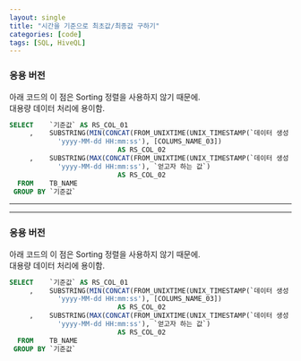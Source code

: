 ```yaml
---
layout: single
title: "시간을 기준으로 최초값/최종값 구하기"
categories: [code]
tags: [SQL, HiveQL]
---
```




### 응용 버전
아래 코드의 이 점은 Sorting 정렬을 사용하지 않기 때문에.  
대용량 데이터 처리에 용이함.
```sql
SELECT    `기준값` AS RS_COL_01
     ,    SUBSTRING(MIN(CONCAT(FROM_UNIXTIME(UNIX_TIMESTAMP(`데이터 생성 일시`), 
            'yyyy-MM-dd HH:mm:ss'), [COLUMS_NAME_03]) 
                           AS RS_COL_02
     ,    SUBSTRING(MAX(CONCAT(FROM_UNIXTIME(UNIX_TIMESTAMP(`데이터 생성 일시`), 
            'yyyy-MM-dd HH:mm:ss'), `얻고자 하는 값`) 
                           AS RS_COL_02
  FROM    TB_NAME
 GROUP BY `기준값`
```

---
---
### 응용 버전
아래 코드의 이 점은 Sorting 정렬을 사용하지 않기 때문에.  
대용량 데이터 처리에 용이함.
```sql
SELECT    `기준값` AS RS_COL_01
     ,    SUBSTRING(MIN(CONCAT(FROM_UNIXTIME(UNIX_TIMESTAMP(`데이터 생성 일시`), 
            'yyyy-MM-dd HH:mm:ss'), [COLUMS_NAME_03]) 
                           AS RS_COL_02
     ,    SUBSTRING(MAX(CONCAT(FROM_UNIXTIME(UNIX_TIMESTAMP(`데이터 생성 일시`), 
            'yyyy-MM-dd HH:mm:ss'), `얻고자 하는 값`) 
                           AS RS_COL_02
  FROM    TB_NAME
 GROUP BY `기준값`
```